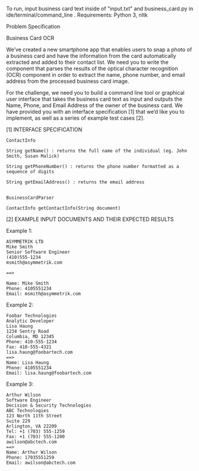 To run, input business card text inside of "input.txt" and business_card.py in ide/terminal/command_line .
Requirements: Python 3, nltk 


Problem Specification

Business Card OCR

We’ve created a new smartphone app that enables users to snap a photo of a business card and have the information from the card automatically extracted and added to their contact list. We need you to write the component that parses the results of the optical character recognition (OCR) component in order to extract the name, phone number, and email address from the processed business card image.

For the challenge, we need you to build a command line tool or graphical user interface that takes the business card text as input and outputs the Name, Phone, and Email Address of the owner of the business card. We have provided you with an interface specification [1] that we’d like you to implement, as well as a series of example test cases [2].

[1] INTERFACE SPECIFICATION

    ContactInfo
    
    String getName() : returns the full name of the individual (eg. John Smith, Susan Malick)
    
    String getPhoneNumber() : returns the phone number formatted as a sequence of digits

    String getEmailAddress() : returns the email address


    BusinessCardParser

    ContactInfo getContactInfo(String document)

[2] EXAMPLE INPUT DOCUMENTS AND THEIR EXPECTED RESULTS

Example 1:

    ASYMMETRIK LTD
    Mike Smith
    Senior Software Engineer
    (410)555-1234
    msmith@asymmetrik.com

    ==>

    Name: Mike Smith
    Phone: 4105551234
    Email: msmith@asymmetrik.com

Example 2:

    Foobar Technologies
    Analytic Developer
    Lisa Haung
    1234 Sentry Road
    Columbia, MD 12345
    Phone: 410-555-1234
    Fax: 410-555-4321
    lisa.haung@foobartech.com
    ==>
    Name: Lisa Haung
    Phone: 4105551234
    Email: lisa.haung@foobartech.com

Example 3:

    Arthur Wilson
    Software Engineer
    Decision & Security Technologies
    ABC Technologies
    123 North 11th Street
    Suite 229
    Arlington, VA 22209
    Tel: +1 (703) 555-1259
    Fax: +1 (703) 555-1200
    awilson@abctech.com
    ==>
    Name: Arthur Wilson
    Phone: 17035551259
    Email: awilson@abctech.com
